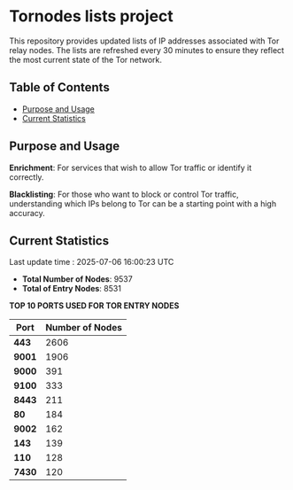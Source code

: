 # Tornodes lists project

This repository provides updated lists of IP addresses associated with Tor relay nodes. The lists are refreshed every 30 minutes to ensure they reflect the most current state of the Tor network.

## Table of Contents

- [Purpose and Usage](#purpose-and-usage)
- [Current Statistics](#current-statistics)


## Purpose and Usage

**Enrichment**: For services that wish to allow Tor traffic or identify it correctly.

**Blacklisting**: For those who want to block or control Tor traffic, understanding which IPs belong to Tor can be a starting point with a high accuracy.

## Current Statistics

Last update time : 2025-07-06 16:00:23 UTC

- **Total Number of Nodes**: 9537
- **Total of Entry Nodes**: 8531

**TOP 10 PORTS USED FOR TOR ENTRY NODES**

| **Port** | **Number of Nodes** |
|------|-----------------|
| **443**   | 2606  |
| **9001**   | 1906  |
| **9000**   | 391  |
| **9100**   | 333  |
| **8443**   | 211  |
| **80**   | 184  |
| **9002**   | 162  |
| **143**   | 139  |
| **110**   | 128  |
| **7430**   | 120  |

